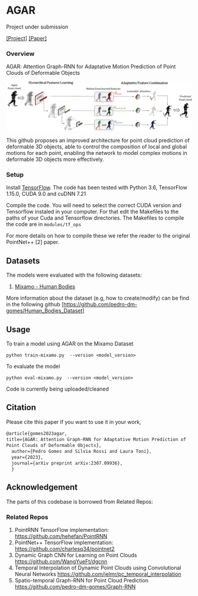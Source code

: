 # AGAR

Project under submission

[[Project]](https://github.com/pedro-dm-gomes/AGAR) [[Paper]](https://arxiv.org/abs/2307.09936)     



### Overview
AGAR: Attention Graph-RNN for Adaptative Motion Prediction of Point Clouds of Deformable Objects


<img src="https://github.com/pedro-dm-gomes/AGAR/blob/main/Figures/teaser_figure.png" scale="0.6">


This github proposes an improved architecture for point
cloud prediction of deformable 3D objects, able to control the composition of local and global motions
for each point, enabling the network to model complex motions in deformable 3D objects more effectively.

### Setup

Install <a href="https://www.tensorflow.org/get_started/os_setup" target="_blank">TensorFlow</a>. The code has been tested with Python 3.6, TensorFlow 1.15.0, CUDA 9.0 and cuDNN 7.21

Compile the code. You will need to select the correct CUDA version and Tensorflow instaled in your computer. For that edit the Makefiles to the paths of your Cuda and Tensorflow directories.
The Makefiles to compile the code are in `modules/tf_ops`

For more details on how to compile these we refer the reader to the original PointNet++ [2] paper.


## Datasets

The models were evaluated with the following datasets:
1. [Mixamo - Human Bodies](https://drive.google.com/drive/folders/14SRpLT0X7yQPKJV7YDiZXEGJVnw1SkHN?usp=sharing) &emsp;

More information about the dataset (e.g, how to create/modify) can be find in the following github [https://github.com/pedro-dm-gomes/Human_Bodies_Dataset]



## Usage
To train a model using AGAR on the Mixamo Dataset

    python train-mixamo.py  --version <model_version>

To evaluate the model

    python eval-mixamo.py  --version <model_version> 

Code is currently being uploaded/cleaned

## Citation
Please cite this paper if you want to use it in your work,

	@article{gomes2023agar,
	title={AGAR: Attention Graph-RNN for Adaptative Motion Prediction of Point Clouds of Deformable Objects},
	  author={Pedro Gomes and Silvia Rossi and Laura Toni},
	  year={2023},
	  journal={arXiv preprint arXiv:2307.09936},
	  }

## Acknowledgement
The parts of this codebase is borrowed from Related Repos:

### Related Repos
1. PointRNN TensorFlow implementation: https://github.com/hehefan/PointRNN
2. PointNet++ TensorFlow implementation: https://github.com/charlesq34/pointnet2
3. Dynamic Graph CNN for Learning on Point Clouds https://github.com/WangYueFt/dgcnn
4. Temporal Interpolation of Dynamic Point Clouds using Convolutional Neural Networks https://github.com/jelmr/pc_temporal_interpolation
5. Spatio-temporal Graph-RNN for Point Cloud Prediction https://github.com/pedro-dm-gomes/Graph-RNN 


